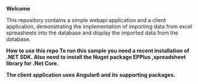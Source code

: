 <b>Welcome</b>

This repository contains a simple webapi application and a client application, demonstrating the implementation of importing data from excel spreasheets into the database and display the imported data from the database.

<b>How to use this repo<b>
  To run this sample you need a recent installation of .NET SDK.
  Also need to install the Nuget package EPPlus ,spreadsheet library for .Net Core.
  
  The client application uses Angular6 and its supporting packages.

